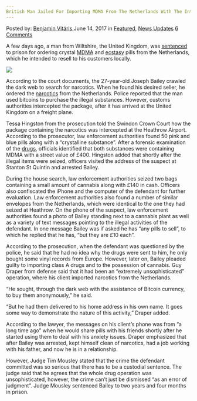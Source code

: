 ```yaml
---
British Man Jailed For Importing MDMA From The Netherlands With The Intention To Resell
---
```

<article class="post-listing post-20610 post type-post status-publish format-standard has-post-thumbnail hentry  tag-british tag-importing tag-intention tag-jailed tag-man tag-mdma tag-netherlands tag-resell">
    <div class="post-inner">
        <span>Posted by: <a href="https://www.deepdotweb.com/author/benjaminvi/" title="">Benjamin Vitáris </a></span>
    <span>June 14, 2017</span>
    <span>in <a href="https://www.deepdotweb.com/category/deepdot-news/" rel="category tag">Featured</a>, <a href="https://www.deepdotweb.com/category/news-updates/" rel="category tag">News Updates</a></span>
    <span><a href="https://www.deepdotweb.com/2017/06/14/british-man-jailed-importing-mdma-netherlands-intention-resell/#comments">6 Comments</a></span>
    </p>
    <div class="clear"></div>
    <div class="entry">
    <p>A few days ago, a man from Wiltshire, the United Kingdom, was <a href="http://www.wiltsglosstandard.co.uk/news/15308636.Man_caught_importing_drugs_from_Netherlands/">sentenced</a> to prison for ordering crystal <a href="https://www.deepdotweb.com/2017/03/17/three-darknet-vendors-busted-for-mdma-sales/">MDMA</a> and <a href="https://www.deepdotweb.com/2017/04/24/three-arrested-netherlands-selling-ecstasy-darknet/">ecstasy</a> pills from the Netherlands, which he intended to resell to his customers locally.</p>
    <p><img class="wp-image-20618 aligncenter" src="https://www.deepdotweb.com/wp-content/uploads/2017/06/word-image-75.jpeg" srcset="https://www.deepdotweb.com/wp-content/uploads/2017/06/word-image-75.jpeg 480w, https://www.deepdotweb.com/wp-content/uploads/2017/06/word-image-75-150x150.jpeg 150w, https://www.deepdotweb.com/wp-content/uploads/2017/06/word-image-75-300x300.jpeg 300w, https://www.deepdotweb.com/wp-content/uploads/2017/06/word-image-75-55x55.jpeg 55w, https://www.deepdotweb.com/wp-content/uploads/2017/06/word-image-75-50x50.jpeg 50w" sizes="(max-width: 480px) 100vw, 480px" /></p>
    <p>According to the court documents, the 27-year-old Joseph Bailey crawled the dark web to search for narcotics. When he found his desired seller, he ordered the <a href="https://www.deepdotweb.com/tag/narcotics/">narcotics</a> from the Netherlands. Police reported that the man used bitcoins to purchase the illegal substances. However, customs authorities intercepted the package, after it has arrived at the United Kingdom on a freight plane.</p>
    <p>Tessa Hingston from the prosecution told the Swindon Crown Court how the package containing the narcotics was intercepted at the Heathrow Airport. According to the prosecutor, law enforcement authorities found 50 pink and blue pills along with a “crystalline substance”. After a forensic examination of the <a href="https://www.deepdotweb.com/tag/drugs/">drugs</a>, officials identified that both substances were containing MDMA with a street value of £400. Hingston added that shortly after the illegal items were seized, officers visited the address of the suspect at Stanton St Quintin and arrested Bailey.</p>
    <p>During the house search, law enforcement authorities seized two bags containing a small amount of cannabis along with £140 in cash. Officers also confiscated the iPhone and the computer of the defendant for further evaluation. Law enforcement authorities also found a number of similar envelopes from the Netherlands, which were identical to the one they had seized at Heathrow. On the phone of the suspect, law enforcement authorities found a photo of Bailey standing next to a cannabis plant as well as a variety of text messages pointing to the illegal activities of the defendant. In one message Bailey was if asked he has “any pills to sell”, to which he replied that he has, “but they are £10 each”.</p>
    <p>According to the prosecution, when the defendant was questioned by the police, he said that he had no idea why the drugs were sent to him, he only bought some vinyl records from Europe. However, later on, Bailey pleaded guilty to importing class A drugs and to the possession of cannabis. Guy Draper from defense said that it had been an “extremely unsophisticated” operation, where his client imported narcotics from the Netherlands.</p>
    <p>“He sought, through the dark web with the assistance of Bitcoin currency, to buy them anonymously,” he said.</p>
    <p>“But he had them delivered to his home address in his own name. It goes some way to demonstrate the nature of this activity,” Draper added.</p>
    <p>According to the lawyer, the messages on his client’s phone was from “a long time ago” when he would share pills with his friends shortly after he started using them to deal with his anxiety issues. Draper emphasized that after Bailey was arrested, kept himself clean of narcotics, had a job working with his father, and now he is in a relationship.</p>
    <p>However, Judge Tim Mousley stated that the crime the defendant committed was so serious that there has to be a custodial sentence. The judge said that he agrees that the whole drug operation was unsophisticated, however, the crime can’t just be dismissed “as an error of judgment”. Judge Mousley sentenced Bailey to two years and four months in prison.</p>
    </div>
    <span style="display:none"><a href="https://www.deepdotweb.com/tag/british/" rel="tag">british</a> <a href="https://www.deepdotweb.com/tag/importing/" rel="tag">importing</a> <a href="https://www.deepdotweb.com/tag/intention/" rel="tag">intention</a> <a href="https://www.deepdotweb.com/tag/jailed/" rel="tag">jailed</a> <a href="https://www.deepdotweb.com/tag/man/" rel="tag">man</a> <a href="https://www.deepdotweb.com/tag/mdma/" rel="tag">mdma</a> <a href="https://www.deepdotweb.com/tag/netherlands/" rel="tag">netherlands</a> <a href="https://www.deepdotweb.com/tag/resell/" rel="tag">resell</a></span> <span style="display:none" class="updated">2017-06-14</span>
    <div style="display:none" class="vcard author" itemprop="author" itemscope itemtype="http://schema.org/Person"><strong class="fn" itemprop="name"><a href="https://www.deepdotweb.com/author/benjaminvi/" title="Posts by Benjamin Vitáris" rel="author">Benjamin Vitáris</a></strong></div>
    </div>
</article>

